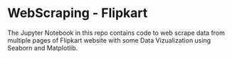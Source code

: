 # WebScraping - Flipkart 
The Jupyter Notebook in this repo contains code to web scrape data from multiple pages of Flipkart website with some Data Vizualization using Seaborn and Matplotlib.
